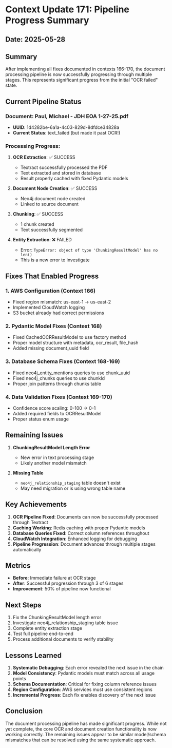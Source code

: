 # Context Update 171: Pipeline Progress Summary

## Date: 2025-05-28

## Summary
After implementing all fixes documented in contexts 166-170, the document processing pipeline is now successfully progressing through multiple stages. This represents significant progress from the initial "OCR failed" state.

## Current Pipeline Status

### Document: Paul, Michael - JDH EOA 1-27-25.pdf
- **UUID**: 1d4282be-6a1a-4c03-829d-8dfdce34828a
- **Current Status**: text_failed (but made it past OCR!)

### Processing Progress:
1. **OCR Extraction**: ✅ SUCCESS
   - Textract successfully processed the PDF
   - Text extracted and stored in database
   - Result properly cached with fixed Pydantic models

2. **Document Node Creation**: ✅ SUCCESS
   - Neo4j document node created
   - Linked to source document

3. **Chunking**: ✅ SUCCESS
   - 1 chunk created
   - Text successfully segmented

4. **Entity Extraction**: ❌ FAILED
   - Error: `TypeError: object of type 'ChunkingResultModel' has no len()`
   - This is a new error to investigate

## Fixes That Enabled Progress

### 1. AWS Configuration (Context 166)
- Fixed region mismatch: us-east-1 → us-east-2
- Implemented CloudWatch logging
- S3 bucket already had correct permissions

### 2. Pydantic Model Fixes (Context 168)
- Fixed CachedOCRResultModel to use factory method
- Proper model structure with metadata, ocr_result, file_hash
- Added missing document_uuid field

### 3. Database Schema Fixes (Context 168-169)
- Fixed neo4j_entity_mentions queries to use chunk_uuid
- Fixed neo4j_chunks queries to use chunkId
- Proper join patterns through chunks table

### 4. Data Validation Fixes (Context 169-170)
- Confidence score scaling: 0-100 → 0-1
- Added required fields to OCRResultModel
- Proper status enum usage

## Remaining Issues

1. **ChunkingResultModel Length Error**
   - New error in text processing stage
   - Likely another model mismatch

2. **Missing Table**
   - `neo4j_relationship_staging` table doesn't exist
   - May need migration or is using wrong table name

## Key Achievements

1. **OCR Pipeline Fixed**: Documents can now be successfully processed through Textract
2. **Caching Working**: Redis caching with proper Pydantic models
3. **Database Queries Fixed**: Correct column references throughout
4. **CloudWatch Integration**: Enhanced logging for debugging
5. **Pipeline Progression**: Document advances through multiple stages automatically

## Metrics

- **Before**: Immediate failure at OCR stage
- **After**: Successful progression through 3 of 6 stages
- **Improvement**: 50% of pipeline now functional

## Next Steps

1. Fix the ChunkingResultModel length error
2. Investigate neo4j_relationship_staging table issue
3. Complete entity extraction stage
4. Test full pipeline end-to-end
5. Process additional documents to verify stability

## Lessons Learned

1. **Systematic Debugging**: Each error revealed the next issue in the chain
2. **Model Consistency**: Pydantic models must match across all usage points
3. **Schema Documentation**: Critical for fixing column reference issues
4. **Region Configuration**: AWS services must use consistent regions
5. **Incremental Progress**: Each fix enables discovery of the next issue

## Conclusion

The document processing pipeline has made significant progress. While not yet complete, the core OCR and document creation functionality is now working correctly. The remaining issues appear to be similar model/schema mismatches that can be resolved using the same systematic approach.